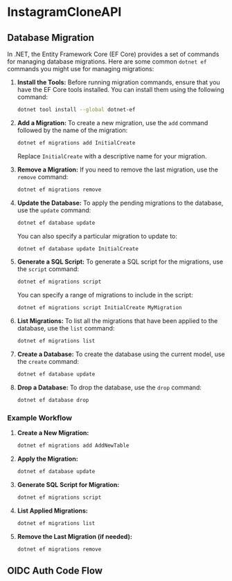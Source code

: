 # InstagramCloneAPI

## Database Migration

In .NET, the Entity Framework Core (EF Core) provides a set of commands for managing database migrations. Here are some common `dotnet ef` commands you might use for managing migrations:

1. **Install the Tools:**
   Before running migration commands, ensure that you have the EF Core tools installed. You can install them using the following command:
   ```bash
   dotnet tool install --global dotnet-ef
   ```

2. **Add a Migration:**
   To create a new migration, use the `add` command followed by the name of the migration:
   ```bash
   dotnet ef migrations add InitialCreate
   ```
   Replace `InitialCreate` with a descriptive name for your migration.

3. **Remove a Migration:**
   If you need to remove the last migration, use the `remove` command:
   ```bash
   dotnet ef migrations remove
   ```

4. **Update the Database:**
   To apply the pending migrations to the database, use the `update` command:
   ```bash
   dotnet ef database update
   ```
   You can also specify a particular migration to update to:
   ```bash
   dotnet ef database update InitialCreate
   ```

5. **Generate a SQL Script:**
   To generate a SQL script for the migrations, use the `script` command:
   ```bash
   dotnet ef migrations script
   ```
   You can specify a range of migrations to include in the script:
   ```bash
   dotnet ef migrations script InitialCreate MyMigration
   ```

6. **List Migrations:**
   To list all the migrations that have been applied to the database, use the `list` command:
   ```bash
   dotnet ef migrations list
   ```

7. **Create a Database:**
   To create the database using the current model, use the `create` command:
   ```bash
   dotnet ef database update
   ```

8. **Drop a Database:**
   To drop the database, use the `drop` command:
   ```bash
   dotnet ef database drop
   ```

### Example Workflow

1. **Create a New Migration:**
   ```bash
   dotnet ef migrations add AddNewTable
   ```

2. **Apply the Migration:**
   ```bash
   dotnet ef database update
   ```

3. **Generate SQL Script for Migration:**
   ```bash
   dotnet ef migrations script
   ```

4. **List Applied Migrations:**
   ```bash
   dotnet ef migrations list
   ```

5. **Remove the Last Migration (if needed):**
   ```bash
   dotnet ef migrations remove
   ```

## OIDC Auth Code Flow
